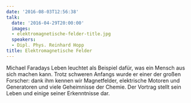 ```yaml
---
date: '2016-08-03T12:56:38'
talk:
  date: '2016-04-29T20:00:00'
  images:
  - elektromagnetische-felder-title.jpg
  speakers:
  - Dipl. Phys. Reinhard Hopp
title: Elektromagnetische Felder
---
```

Michael Faradays Leben leuchtet als Beispiel dafür, was ein Mensch aus sich machen kann. Trotz schweren Anfangs wurde er einer der großen Forscher: dank ihm kennen wir Magnetfelder, elektrische Motoren und Generatoren und viele Geheimnisse der Chemie. Der Vortrag stellt sein Leben und einige seiner Erkenntnisse dar.

